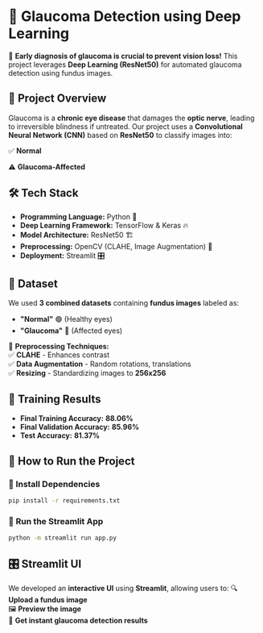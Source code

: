 # **📌 Glaucoma Detection using Deep Learning**
🔬 **Early diagnosis of glaucoma is crucial to prevent vision loss!** This project leverages **Deep Learning (ResNet50)** for automated glaucoma detection using fundus images.

## **🚀 Project Overview**
Glaucoma is a **chronic eye disease** that damages the **optic nerve**, leading to irreversible blindness if untreated. Our project uses a **Convolutional Neural Network (CNN)** based on **ResNet50** to classify images into:

✅ **Normal**  

⚠️ **Glaucoma-Affected**

## **🛠️ Tech Stack**
- **Programming Language:** Python 🐍  
- **Deep Learning Framework:** TensorFlow & Keras 🔥  
- **Model Architecture:** ResNet50 🏗️  
- **Preprocessing:** OpenCV (CLAHE, Image Augmentation) 📸  
- **Deployment:** Streamlit 🎛️  

## **📂 Dataset**
We used **3 combined datasets** containing **fundus images** labeled as:
- **"Normal"** 🟢 (Healthy eyes)
- **"Glaucoma"** 🔴 (Affected eyes)

📌 **Preprocessing Techniques:**  
✅ **CLAHE** - Enhances contrast  
✅ **Data Augmentation** - Random rotations, translations  
✅ **Resizing** - Standardizing images to **256x256**  

## **🔢 Training Results**
- **Final Training Accuracy:** **88.06%**
- **Final Validation Accuracy:** **85.96%**
- **Test Accuracy:** **81.37%**

## **📌 How to Run the Project**
### **🔧 Install Dependencies**
```sh
pip install -r requirements.txt
```

### **🏃 Run the Streamlit App**
```sh
python -m streamlit run app.py
```

## **🎛️ Streamlit UI**
We developed an **interactive UI** using **Streamlit**, allowing users to:
🔍 **Upload a fundus image**  
🖼️ **Preview the image**  
🧠 **Get instant glaucoma detection results**  





